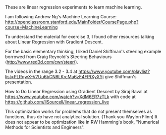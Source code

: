 These are linear regression experiments to learn machine learning.

I am following Andrew Ng's Machine Learning Course:
http://openclassroom.stanford.edu/MainFolder/CoursePage.php?course=MachineLearning

To understand the material for exercise 3, I found other resources talking about Linear Regression with Gradient Descent.  

For the basic elementary thinking, I liked Daniel Shiffman's steering example borrowed from Craig Reynold's 
Steering Behaviours (http://www.red3d.com/cwr/steer/).

The videos in the range 3.2 - 3.4 at https://www.youtube.com/playlist?list=PLRqwX-V7Uu6bCN8LKrcMa6zF4FPtXyXYj give Shiffman's presentation.

How to Do Linear Regression using Gradient Descent by Siraj Raval at https://www.youtube.com/watch?v=XdM6ER7zTLk
with code at https://github.com/llSourcell/linear_regression_live

This optimization works for problems that do not present themselves as functions, thus do have not analytical solution. (Thank you Waylon Flinn) It does not appear to be optimization like in RW Hamming's book, "Numerical Methods for Scientists and Engineers".
